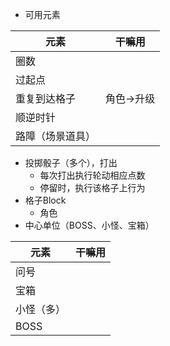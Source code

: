 - 可用元素

| 元素             | 干嘛用    |
| ---------------- | --------- |
| 圈数             |           |
| 过起点           |           |
| 重复到达格子     | 角色→升级 |
| 顺逆时针         |           |
| 路障（场景道具） |           |

- 投掷骰子（多个），打出
    - 每次打出执行轮动相应点数
    - 停留时，执行该格子上行为
- 格子Block
    - 角色
- 中心单位（BOSS、小怪、宝箱）

| 元素       | 干嘛用 |
| ---------- | ------ |
| 问号       |        |
| 宝箱       |        |
| 小怪（多） |        |
| BOSS       |        |